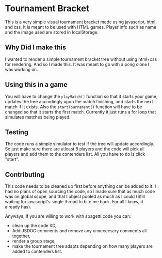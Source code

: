 # Tournament Bracket

This is a very simple visual tournament bracket made using javascript, html, and css. It is meant to be used with HTML games. Player info such as name and the image used are stored in localStorage.

## Why Did I make this

I wanted to render a simple tournament bracket tree without using html+css for rendering. And so I made this. It was meant to go with a pong clone I was working on.

## Using this in a game

You will have to change the `playMatch()` function so that it starts your game, updates the tree accordingly upon the match finishing, and starts the next match if it exists. Also the `startTournament()` function will have to be changed so that it starts the first match. Currently it just runs a for loop that simulates matches being played.

## Testing

The code runs a simple simulator to test if the tree will update accordingly. So just make sure there are atleast 8 players and the code will pick all players and add them to the contenders list. All you have to do is click "start".

## Contributing

This code needs to be cleaned up first before anything can be added to it. I had no plans of open sourcing the code, so I made sure that as much code was on global scope, and that I object pooled as much as I could (Still waiting for javascript's single thread to bite me back. For all I know, it already has).

Anyways, if you are willing to work with spagetti code you can:

- clean up the code XD,
- Add JSDOC comments and remove any unneccesary comments all together,
- render a group stage,
- make the tournament tree adapts depending on how many players are added to contenders list.
